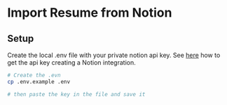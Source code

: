 # Import Resume from Notion

## Setup

Create the local .env file with your private notion api key.
See [here](https://developers.notion.com/docs/getting-started#step-1-create-an-integration) how to get the api key creating a Notion integration.

```sh
# Create the .evn
cp .env.example .env

# then paste the key in the file and save it
```
